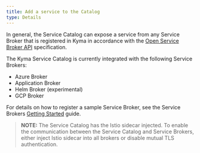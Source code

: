 ```yaml
---
title: Add a service to the Catalog
type: Details
---
```


In general, the Service Catalog can expose a service from any Service Broker that is registered in Kyma in accordance with the [Open Service Broker API](https://github.com/openservicebrokerapi/servicebroker/blob/master/spec.md) specification.

The Kyma Service Catalog is currently integrated with the following Service Brokers:
* Azure Broker
* Application Broker
* Helm Broker (experimental)
* GCP Broker

For details on how to register a sample Service Broker, see the Service Brokers [Getting Started](#gs-broker-registration.md) guide.

>**NOTE:** The Service Catalog has the Istio sidecar injected. To enable the communication between the Service Catalog and Service Brokers, either inject Istio sidecar into all brokers or disable mutual TLS authentication.
